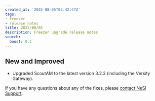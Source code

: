 ```yaml
---
created_at: '2025-08-05T03:42:47Z'
tags:
- freezer
- release notes
title: 2025/08/05
description: Freezer upgrade release notes
search:
  boost: 0.1
---
```


## New and Improved

- Upgraded ScoutAM to the latest version 3.2.3 (including the Versity Gateway).

If you have any questions about any of the fixes, please [contact NeSI Support](mailto:support@nesi.org.nz "mailto:support@nesi.org.nz").
